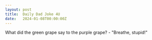 ```yaml
---
layout: post
title:  Daily Dad Joke 4U
date:   2024-01-08T00:00:00Z
---
```

What did the green grape say to the purple grape? - "Breathe, stupid!"
